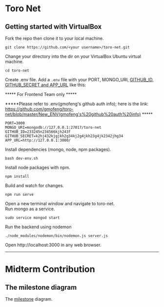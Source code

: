 # Toro Net

## Getting started with VirtualBox
Fork the repo then clone it to your local machine.
```
git clone https://github.com/<your username>/toro-net.git
```

Change your directory into the dir on your VirtualBox Ubuntu virtual machine.  
```
cd toro-net
```

Create .env file. Add a `.env` file with your PORT, MONGO_URI, 
[GITHUB_ID, GITHUB_SECRET and APP_URL](https://github.com/jaredhanson/passport-github) like this:

***** For Frontend Team only *****

*****Please refer to .env(gmofeng's github auth info); here is the link:  https://github.com/gmofeng/toro-net/blob/master/New_ENV(gmofeng's%20github%20auth%20info) *****


```
PORT=3000
MONGO_URI=mongodb://127.0.0.1:27017/toro-net
GITHUB_ID=233245n234566kjh243f
GITHUB_SECRET=k2hj432kjgjkh2g34kj2g4jkh23g4jk2342jhg34
APP_URL=http://127.0.0.1:3000/
```

Install dependencies (mongo, node, npm packages).  
```
bash dev-env.sh
```

Install node packages with npm.  
```
npm install
``` 

Build and watch for changes.  
```
npm run serve
```

Open a new terminal window and navigate to toro-net.  
Run mongo as a service.  
```
sudo service mongod start
```

Run the backend using nodemon  
```
./node_modules/nodemon/bin/nodemon.js server.js
```

Open http://localhost:3000 in any web browser.


*********************************************************************************************************************************
# Midterm Contribution

## The milestone diagram
The [milestone](./images/milestone.jpeg) diagram.




